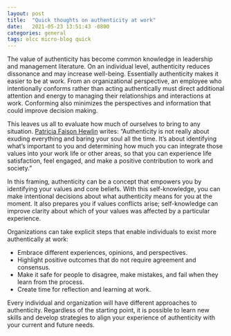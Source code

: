 ```yaml
---
layout: post
title:  "Quick thoughts on authenticity at work" 
date:   2021-05-23 13:51:43 -0800
categories: general
tags: olcc micro-blog quick
---
```


The value of authenticity has become common knowledge in leadership and management literature. On an individual level, authenticity reduces dissonance and may increase well-being. Essentially authenticity makes it easier to be at work. From an organizational perspective, an employee who intentionally conforms rather than acting authentically must direct additional attention and energy to managing their relationships and interactions at work. Conforming also minimizes the perspectives and information that could improve decision making.

This leaves us all to evaluate how much of ourselves to bring to any situation. [Patricia Faison Hewlin](https://greatergood.berkeley.edu/article/item/how_to_be_more_authentic_at_work) writes: “Authenticity is not really about exuding everything and baring your soul all the time. It’s about identifying what’s important to you and determining how much you can integrate those values into your work life or other areas, so that you can experience life satisfaction, feel engaged, and make a positive contribution to work and society.”

In this framing, authenticity can be a concept that empowers you by identifying your values and core beliefs. With this self-knowledge, you can make intentional decisions about what authenticity means for you at the moment. It also prepares you if values conflicts arise; self-knowledge can improve clarity about which of your values was affected by a particular experience.

Organizations can take explicit steps that enable individuals to exist more authentically at work:
- Embrace different experiences, opinions, and perspectives.
- Highlight positive outcomes that do not require agreement and consensus.
- Make it safe for people to disagree, make mistakes, and fail when they learn from the process.
- Create time for reflection and learning at work.

Every individual and organization will have different approaches to authenticity. Regardless of the starting point, it is possible to learn new skills and develop strategies to align your experience of authenticity with your current and future needs.

